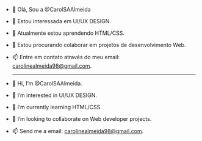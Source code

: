 - 👋 Olá, Sou a @CarolSAAlmeida
- 👀 Estou interessada em UI/UX DESIGN.
- 🌱 Atualmente estou aprendendo HTML/CSS.
- 💞️ Estou procurando colaborar em projetos de desenvolvimento Web.
- 📫 Entre em contato através do meu email: carolinealmeida98@gmail.com.
  
   ---------------------------
  
- 👋 Hi, I’m @CarolSAAlmeida.
- 👀 I’m interested in UI/UX DESIGN.
- 🌱 I’m currently learning HTML/CSS.
- 💞️ I’m looking to collaborate on Web developer projects.
- 📫 Send me a email: carolinealmeida98@gmail.com.

<!---
CarolSAAlmeida/CarolSAAlmeida is a ✨ special ✨ repository because its `README.md` (this file) appears on your GitHub profile.
You can click the Preview link to take a look at your changes.
--->
